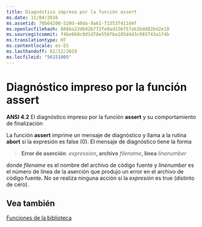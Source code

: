 ```yaml
---
title: Diagnóstico impreso por la función assert
ms.date: 11/04/2016
ms.assetid: 78b64200-520d-40da-9a61-71553f411d4f
ms.openlocfilehash: 666ba22d642b772fe8ad336f57ab1bdd82bd2e18
ms.sourcegitcommit: f4be868c0d1d78e550fba105d4d3c993743a1f4b
ms.translationtype: HT
ms.contentlocale: es-ES
ms.lasthandoff: 02/12/2019
ms.locfileid: "56151005"
---
```

# <a name="diagnostic-printed-by-the-assert-function"></a>Diagnóstico impreso por la función assert

**ANSI 4.2** El diagnóstico impreso por la función **assert** y su comportamiento de finalización

La función **assert** imprime un mensaje de diagnóstico y llama a la rutina **abort** si la expresión es false (0). El mensaje de diagnóstico tiene la forma

> **Error de aserción**: <em>expression</em>**, archivo** <em>filename</em>**, línea** *linenumber*

donde *filename* es el nombre del archivo de código fuente y *linenumber* es el número de línea de la aserción que produjo un error en el archivo de código fuente. No se realiza ninguna acción si la *expresión* es true (distinto de cero).

## <a name="see-also"></a>Vea también

[Funciones de la biblioteca](../c-language/library-functions.md)
